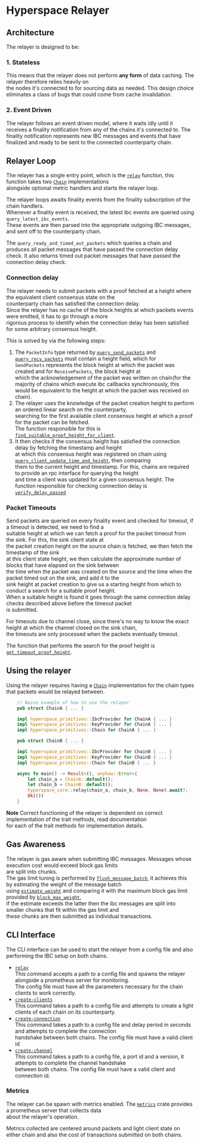 # Hyperspace Relayer

## Architecture
The relayer is designed to be:

### 1. Stateless 
This means that the relayer does not perform **any form** of data caching. The relayer therefore relies heavily on  
the nodes it's connected to for sourcing data as needed. This design choice eliminates a class of bugs that could come from cache invalidation.

### 2. Event Driven
The relayer follows an event driven model, where it waits idly until it receives a finality notification from any of the chains it's connected to. The finality notification represents new IBC messages and events that have finalized and ready to be sent to the connected counterparty chain.

## Relayer Loop

The relayer has a single entry point, which is the [`relay`](/hyperspace/core/src/lib.rs#L20) function, this function takes two [`Chain`](/hyperspace/primitives/src/lib.rs#L346) implementations  
alongside optional metric handlers and starts the relayer loop.  

The relayer loops awaits finality events from the finality subscription of the chain handlers.  
Whenever a finality event is received, the latest ibc events are queried using `query_latest_ibc_events`.  
These events are then parsed into the appropriate outgoing IBC messages, and sent off to the counterparty chain.

The `query_ready_and_timed_out_packets` which queries a chain and  
produces all packet messages that have passed the connection delay check.
It also returns timed out packet messages that have passed the connection delay check.  

### Connection delay
 
The relayer needs to submit packets with a proof fetched at a height where the equivalent client consensus state on the  
counterparty chain has satisfied the connection delay.    
Since the relayer has no cache of the block heights at which packets events were emitted, it has to go through a more   
rigorous process to identify when the connection delay has been satisfied for some arbitrary consensus height.  

This is solved by via the following steps:
1. The `PacketInfo` type returned by [`query_send_packets`](/hyperspace/primitives/src/lib.rs#L230) and [`query_recv_packets`](/hyperspace/primitives/src/lib.rs#239) must contain a height field, which for  
`SendPackets` represents the block height at which the packet was created and for `ReceivePackets`, the block height at  
which the acknowledgement of the packet was written on chain(for the majority of chains which execute ibc callbacks synchronously, this  
would be equivalent to the height at which the packet was received on chain).  
2. The relayer uses the knowledge of the packet creation height to perform an ordered linear search on the counterparty,  
searching for the first available client consensus height at which a proof for the packet can be fetched.  
The function responsible for this is [`find_suitable_proof_height_for_client`](/hyperspace/primitives/src/lib.rs#L480).  
3. It then checks if the consensus height has satisfied the connection delay by fetching the timestamp and height  
at which this consensus height was registered on chain using [`query_client_update_time_and_height`](/hyperspace/primitives/src/lib.rs#L251), then comparing  
them to the current height and timestamp. For this, chains are required to provide an rpc interface for querying the height  
and time a client was updated for a given consensus height.
The function responsible for checking connection delay is [`verify_delay_passed`](/hyperspace/core/src/packets/utils.rs#L127)

### Packet Timeouts

Send packets are queried on every finality event and checked for timeout, if a timeout is detected, we need to find a  
suitable height at which we can fetch a proof for the packet timeout from the sink. For this, the sink client state at  
the packet creation height on the source chain is fetched, we then fetch the timestamp of the sink  
at this client state height, we then calculate the approximate number of blocks that have elapsed on the sink between  
the time when the packet was created on the source and the time when the packet timed out on the sink, and add it to the  
sink height at packet creation to give us a starting height from which to conduct a search for a suitable proof height.  
When a suitable height is found it goes through the same connection delay checks described above before the timeout packet  
is submitted.  

For timeouts due to channel close, since there's no way to know the exact height at which the channel closed on the sink chain,  
the timeouts are only processed when the packets eventually timeout.  

The function that performs the search for the proof height is [`get_timeout_proof_height`](/hyperspace/core/src/packets/utils.rs#L30).  

## Using the relayer

Using the relayer requires having a [`Chain`](/hyperspace/primitives/src/lib.rs#L346) implementation for the chain types  
that packets would be relayed between.

```rust
    // Naive example of how to use the relayer
    pub struct ChainA { ... }

    impl hyperspace_primitives::IbcProvider for ChainA { ... }
    impl hyperspace_primitives::KeyProvider for ChainA { ... }
    impl hyperspace_primitives::Chain for ChainA { ... }

    pub struct ChainB { ... }

    impl hyperspace_primitives::IbcProvider for ChainB { ... }
    impl hyperspace_primitives::KeyProvider for ChainB { ... }
    impl hyperspace_primitives::Chain for ChainB { ... }

    async fn main() -> Result<(), anyhow::Error>{
        let chain_a = ChainA::default();
        let chain_b = ChainB::default();
        hyperspace_core::relay(chain_a, chain_b, None, None).await?;
        Ok(())
    }
```
**Note** Correct functioning of the relayer is dependent on correct implementation of the trait methods, read documentation  
for each of the trait methods for implementation details.

## Gas Awareness

The relayer is gas aware when submitting IBC messages. Messages whose execution cost would exceed block gas limits  
are split into chunks.  
The gas limit tuning is performed by [`flush_message_batch`](/hyperspace/core/src/queue.rs#L6), it achieves this by estimating the weight of the message batch  
using [`estimate_weight`](/hyperspace/primitives/src/lib.rs#L354) and comparing it with the maximum block gas limit provided by [`block_max_weight`](/hyperspace/primitives/src/lib.rs#L351),  
if the estimate exceeds the latter then the ibc messages are split into smaller chunks that fit within the gas limit and  
these chunks are then submitted as individual transactions.  


## CLI Interface

The CLI interface can be used to start the relayer from a config file and also performing the IBC setup on both chains.

- [`relay`](/hyperspace/core/src/command.rs#L24)  
  This command accepts a path to a config file and spawns the relayer alongside a prometheus server for monitoring.  
  The config file must have all the parameters necessary for the chain clients to work correctly.
- [`create-clients`](/hyperspace/core/src/command.rs#L26)  
  This command takes a path to a config file and attempts to create a light clients of each chain on its counterparty.
- [`create-connection`](/hyperspace/core/src/command.rs#L28)  
  This command takes a path to a config file and delay period in seconds and attempts to complete the connection  
  handshake between both chains.
  The config file must have a valid client id
- [`create-channel`](/hyperspace/core/src/command.rs#L30)  
  This command takes a path to a config file, a port id and a version, it attempts to complete the channel handshake  
  between both chains.
  The config file must have a valid client and connection id.
    

### Metrics

The relayer can be spawn with metrics enabled. The [`metrics`](/hyperspace/metrics/README.md) crate provides a prometheus server that collects data  
about the relayer's operation.  

Metrics collected are centered around packets and light client state on either chain and also the cost of transactions submitted on both chains.  

